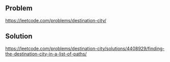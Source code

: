 ## Problem
https://leetcode.com/problems/destination-city/

## Solution
https://leetcode.com/problems/destination-city/solutions/4408929/finding-the-destination-city-in-a-list-of-paths/